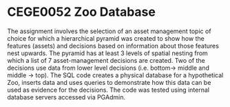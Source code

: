 # CEGE0052 Zoo Database

The assignment involves the selection of an asset management topic of choice for which a hierarchical pyramid was created to show how the features (assets) and decisions based on information about those features nest upwards. The pyramid has at least 3 levels of spatial nesting from which a list of 7 asset-management decisions are created. Two of the decisions use data from lower level decisions (i.e. bottom-> middle and middle -> top). The SQL code creates a physical database for a hypothetical Zoo, inserts data and uses queries to demonstrate how this data can be used as evidence for the decisions. The code was tested using internal database servers accessed via PGAdmin.
